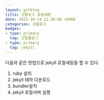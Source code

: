 ```yaml
---
layout: gitblog
title: 깃블로그 로컬세팅
date: 2022-10-14 11:30:00 +0900
categories: 깃블로그
badges:
- type: primary
  tag: 깃헙블로그
- type: primary
  tag: jekyll
---
```

다음과 같은 방법으로 jekyll 로컬세팅을 할 수 있다.
1. ruby 설치
2. jekyll 테마 다운로드
3. bundler설치
4. jekyll 로컬서버 실행